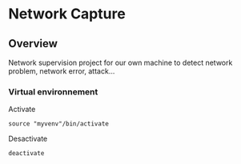 # Network Capture

## Overview

Network supervision project for our own machine to detect network problem, network error, attack...

### Virtual environnement

Activate

`source "myvenv"/bin/activate`

Desactivate

`deactivate`
